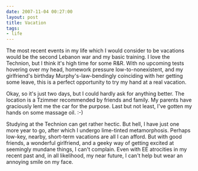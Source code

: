 ```yaml
---
date: 2007-11-04 00:27:00
layout: post
title: Vacation
tags:
- life
---
```


The most recent events in my life which I would consider to be vacations would
be the second Lebanon war and my basic training. I love the Technion, but I
think it's high time for some R&R. With no upcoming tests hovering over my
head, homework pressure low-to-nonexistent, and my girlfriend's birthday
Murphy's-law-bendingly coinciding with her getting some leave, this is a
perfect opportunity to try my hand at a real vacation.

Okay, so it's just two days, but I could hardly ask for anything better. The
location is a Tzimmer recommended by friends and family. My parents have
graciously lent me the car for the purpose. Last but not least, I've gotten my
hands on some massage oil. :-)

Studying at the Technion can get rather hectic. But hell, I have just one more
year to go, after which I undergo lime-tinted metamorphosis. Perhaps low-key,
nearby, short-term vacations are all I can afford. But with good friends, a
wonderful girlfriend, and a geeky way of getting excited at seemingly mundane
things, I can't complain. Even with EE atrocities in my recent past and, in all
likelihood, my near future, I can't help but wear an annoying smile on my face.

